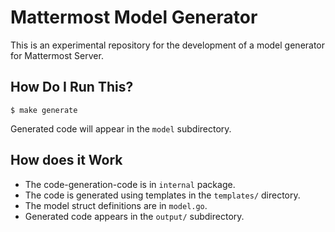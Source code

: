 Mattermost Model Generator
==========================

This is an experimental repository for the development of a model generator for Mattermost Server.

How Do I Run This?
------------------

    $ make generate

Generated code will appear in the `model` subdirectory.

How does it Work
----------------

* The code-generation-code is in `internal` package.
* The code is generated using templates in the `templates/` directory.
* The model struct definitions are in `model.go`.
* Generated code appears in the `output/` subdirectory.
